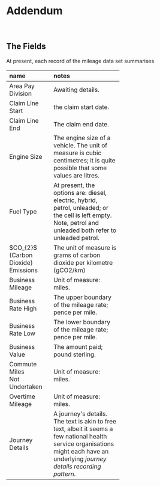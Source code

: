 <br>

# Addendum

<br>

## The Fields

At present, each record of the mileage data set summarises

<table style="width: 60%;">
    <colgroup>
        <col span="1" style="width: 7.5%;">
        <col span="1" style="width: 36.5%;">
    </colgroup>
    <thead><tr style="text-align: left">
        <th>name</th><th>notes</th></tr>
    </thead>
    <tr><td>Area Pay Division</td><td>Awaiting details.</td></tr>
    <tr><td>Claim Line Start</td><td>the claim start date.</td></tr>
    <tr><td>Claim Line End</td><td>The claim end date.</td></tr>
    <tr><td>Engine Size</td><td>The engine size of a vehicle.  The unit of measure is cubic centimetres; it is quite possible that some values are litres.</td></tr>
    <tr><td>Fuel Type</td><td>At present, the options are: diesel, electric, hybrid, petrol, unleaded; or the cell is left empty.  Note, petrol and unleaded both refer to unleaded petrol.</td></tr>
    <tr><td>$CO_{2}$ (Carbon Dioxide) Emissions</td><td>The unit of measure is grams of carbon dioxide per kilometre (gCO2/km)</td></tr>
    <tr><td>Business Mileage</td><td>Unit of measure: miles.</td></tr>
    <tr><td>Business Rate High</td><td>The upper boundary of the mileage rate; pence per mile.</td></tr>
    <tr><td>Business Rate Low</td><td>The lower boundary of the mileage rate; pence per mile.</td></tr>
    <tr><td>Business Value</td><td>The amount paid; pound sterling.</td></tr>
    <tr><td>Commute Miles<br>Not Undertaken</td><td>Unit of measure: miles.</td></tr>
    <tr><td>Overtime Mileage</td><td>Unit of measure: miles.</td></tr>
    <tr><td>Journey Details</td><td>A journey's details.  The text is akin to free text, albeit it seems a few national health service organisations might each have an underlying <i>journey details recording pattern</i>.</td></tr>
</table>

<br>
<br>

<br>
<br>

<br>
<br>

<br>
<br>
